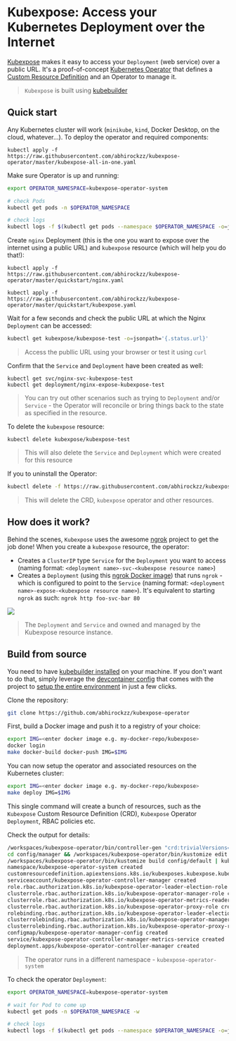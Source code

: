 # Kubexpose: Access your Kubernetes Deployment over the Internet

[Kubexpose](https://github.com/abhirockzz/kubexpose-operator) makes it easy to access your `Deployment` (web service) over a public URL. It's a proof-of-concept [Kubernetes Operator](https://kubernetes.io/docs/concepts/extend-kubernetes/operator/) that defines a [Custom Resource Definition](https://kubernetes.io/docs/concepts/extend-kubernetes/api-extension/custom-resources/) and an Operator to manage it.

> `Kubexpose` is built using [kubebuilder](kubebuilder.io)

## Quick start

Any Kubernetes cluster will work (`minikube`, `kind`, Docker Desktop, on the cloud, whatever...). 
To deploy the operator and required components:

```
kubectl apply -f https://raw.githubusercontent.com/abhirockzz/kubexpose-operator/master/kubexpose-all-in-one.yaml
```

Make sure Operator is up and running:

```bash
export OPERATOR_NAMESPACE=kubexpose-operator-system

# check Pods
kubectl get pods -n $OPERATOR_NAMESPACE

# check logs
kubectl logs -f $(kubectl get pods --namespace $OPERATOR_NAMESPACE -o=jsonpath='{.items[0].metadata.name}') -c manager -n $OPERATOR_NAMESPACE
```

Create `nginx` Deployment (this is the one you want to expose over the internet using a public URL) and `kubexpose` resource (which will help you do that!):

```
kubectl apply -f https://raw.githubusercontent.com/abhirockzz/kubexpose-operator/master/quickstart/nginx.yaml

kubectl apply -f https://raw.githubusercontent.com/abhirockzz/kubexpose-operator/master/quickstart/kubexpose.yaml
```

Wait for a few seconds and check the public URL at which the Nginx `Deployment` can be accessed:

```bash
kubectl get kubexpose/kubexpose-test -o=jsonpath='{.status.url}'
```

> Access the publlic URL using your browser or test it using `curl`

Confirm that the `Service` and `Deployment` have been created as well:

```
kubectl get svc/nginx-svc-kubexpose-test
kubectl get deployment/nginx-expose-kubexpose-test
```

> You can try out other scenarios such as trying to `Deployment` and/or `Service` - the Operator will reconcile or bring things back to the state as specified in the resource.

To delete the `kubexpose` resource:

```
kubectl delete kubexpose/kubexpose-test
```

> This will also delete the `Service` and `Deployment` which were created for this resource

If you to uninstall the Operator:

```bash
kubectl delete -f https://raw.githubusercontent.com/abhirockzz/kubexpose-operator/master/kubexpose-all-in-one.yaml
```

> This will delete the CRD, `kubexpose` operator and other resources.

## How does it work?

Behind the scenes, `Kubexpose` uses the awesome [ngrok](https://ngrok.com/) project to get the job done!
When you create a `kubexpose` resource, the operator:

- Creates a `ClusterIP` type `Service` for the `Deployment` you want to access (naming format: `<deployment name>-svc-<kubexpose resource name>`)
- Creates a `Deployment` (using this [ngrok Docker image](https://hub.docker.com/r/wernight/ngrok/)) that runs `ngrok` - which is configured to point to the `Service` (naming format: `<deployment name>-expose-<kubexpose resource name>`). It's equivalent to starting `ngrok` as such: `ngrok http foo-svc-bar 80`

![](https://miro.medium.com/max/1400/1*j2nb3_3HfuBz2QovyO9lmA.jpeg)

> The `Deployment` and `Service` and owned and managed by the Kubexpose resource instance.

## Build from source

You need to have [kubebuilder installed](https://book.kubebuilder.io/quick-start.html#installation) on your machine. If you don't want to do that, simply leverage the [devcontainer config](.devcontainer) that comes with the project to [setup the entire environment](https://code.visualstudio.com/docs/remote/containers#_quick-start-open-an-existing-folder-in-a-container) in just a few clicks.


Clone the repository:

```bash
git clone https://github.com/abhirockzz/kubexpose-operator
```

First, build a Docker image and push it to a registry of your choice:

```bash
export IMG=<enter docker image e.g. my-docker-repo/kubexpose>
docker login
make docker-build docker-push IMG=$IMG
```

You can now setup the operator and associated resources on the Kubernetes cluster:

```bash
export IMG=<enter docker image e.g. my-docker-repo/kubexpose>
make deploy IMG=$IMG
```

This single command will create a bunch of resources, such as the `Kubexpose` Custom Resource Definition (CRD), `Kubexpose` Operator `Deployment`, RBAC policies etc. 

Check the output for details:

```bash
/workspaces/kubexpose-operator/bin/controller-gen "crd:trivialVersions=true,preserveUnknownFields=false" rbac:roleName=manager-role webhook paths="./..." output:crd:artifacts:config=config/crd/bases
cd config/manager && /workspaces/kubexpose-operator/bin/kustomize edit set image controller=abhirockzz/kubexpose
/workspaces/kubexpose-operator/bin/kustomize build config/default | kubectl apply -f -
namespace/kubexpose-operator-system created
customresourcedefinition.apiextensions.k8s.io/kubexposes.kubexpose.kubexpose.io created
serviceaccount/kubexpose-operator-controller-manager created
role.rbac.authorization.k8s.io/kubexpose-operator-leader-election-role created
clusterrole.rbac.authorization.k8s.io/kubexpose-operator-manager-role created
clusterrole.rbac.authorization.k8s.io/kubexpose-operator-metrics-reader created
clusterrole.rbac.authorization.k8s.io/kubexpose-operator-proxy-role created
rolebinding.rbac.authorization.k8s.io/kubexpose-operator-leader-election-rolebinding created
clusterrolebinding.rbac.authorization.k8s.io/kubexpose-operator-manager-rolebinding created
clusterrolebinding.rbac.authorization.k8s.io/kubexpose-operator-proxy-rolebinding created
configmap/kubexpose-operator-manager-config created
service/kubexpose-operator-controller-manager-metrics-service created
deployment.apps/kubexpose-operator-controller-manager created
```

> The operator runs in a different namespace - `kubexpose-operator-system`

To check the operator `Deployment`:

```bash
export OPERATOR_NAMESPACE=kubexpose-operator-system

# wait for Pod to come up
kubectl get pods -n $OPERATOR_NAMESPACE -w

# check logs
kubectl logs -f $(kubectl get pods --namespace $OPERATOR_NAMESPACE -o=jsonpath='{.items[0].metadata.name}') -c manager -n $OPERATOR_NAMESPACE
```
